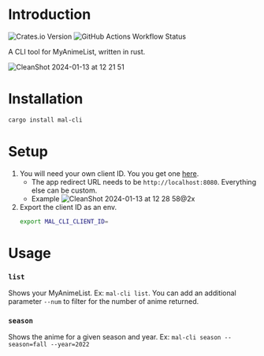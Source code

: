 # Introduction
![Crates.io Version](https://img.shields.io/crates/v/mal-cli)
![GitHub Actions Workflow Status](https://img.shields.io/github/actions/workflow/status/rkaahean/mal-cli/rust.yml)


A CLI tool for MyAnimeList, written in rust.

![CleanShot 2024-01-13 at 12 21 51](https://github.com/rkaahean/mal-cli/assets/16059999/3153e17a-07dd-487d-b6b7-0885230f896b)

# Installation

```bash
cargo install mal-cli
```

# Setup

1. You will need your own client ID. You you get one [here](https://myanimelist.net/apiconfig/create).
   - The app redirect URL needs to be `http://localhost:8080`. Everything else can be custom.
   - Example ![CleanShot 2024-01-13 at 12 28 58@2x](https://github.com/rkaahean/mal-cli/assets/16059999/b32e4701-3360-4f22-9cdb-45d93caceb41)
2. Export the client ID as an env.
   ```bash
   export MAL_CLI_CLIENT_ID=
   ```

# Usage

### `list`
Shows your MyAnimeList. Ex: `mal-cli list`. You can add an additional parameter `--num` to filter for the number of anime returned.

### `season`
Shows the anime for a given season and year. 
Ex: `mal-cli season --season=fall --year=2022`
   

